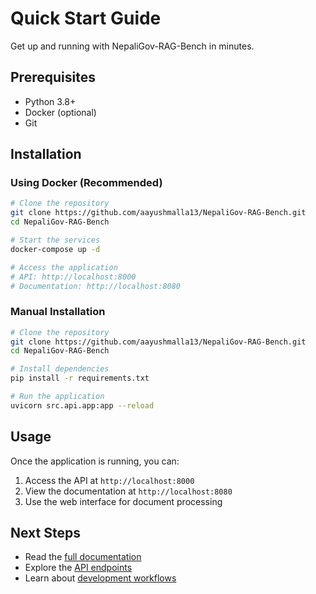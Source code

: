 # Quick Start Guide

Get up and running with NepaliGov-RAG-Bench in minutes.

## Prerequisites

- Python 3.8+
- Docker (optional)
- Git

## Installation

### Using Docker (Recommended)

```bash
# Clone the repository
git clone https://github.com/aayushmalla13/NepaliGov-RAG-Bench.git
cd NepaliGov-RAG-Bench

# Start the services
docker-compose up -d

# Access the application
# API: http://localhost:8000
# Documentation: http://localhost:8080
```

### Manual Installation

```bash
# Clone the repository
git clone https://github.com/aayushmalla13/NepaliGov-RAG-Bench.git
cd NepaliGov-RAG-Bench

# Install dependencies
pip install -r requirements.txt

# Run the application
uvicorn src.api.app:app --reload
```

## Usage

Once the application is running, you can:

1. Access the API at `http://localhost:8000`
2. View the documentation at `http://localhost:8080`
3. Use the web interface for document processing

## Next Steps

- Read the [full documentation](index.md)
- Explore the [API endpoints](api/)
- Learn about [development workflows](development/)
